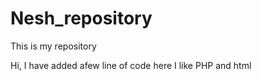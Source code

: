 # Nesh_repository
This is my repository

Hi, I have added afew line of code here
I like PHP and html
